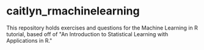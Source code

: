 # caitlyn_rmachinelearning
This repository holds exercises and questions for the Machine Learning in R tutorial, based off of "An Introduction to Statistical Learning with Applications in R."

